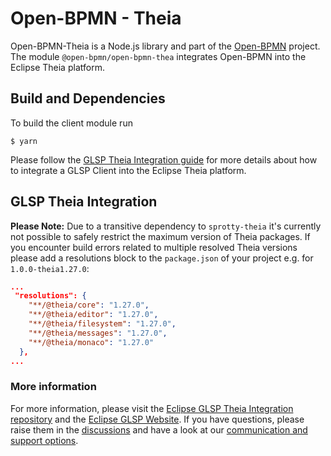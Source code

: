# Open-BPMN - Theia

Open-BPMN-Theia is a Node.js library and part of the [Open-BPMN](https://www.open-bpmn.org/) project. The module `@open-bpmn/open-bpmn-thea` integrates  Open-BPMN into the Eclipse Theia platform. 
## Build and Dependencies

To build the client module run

	$ yarn

Please follow the [GLSP Theia Integration guide](https://github.com/eclipse-glsp/glsp-theia-integration) for more details about how to integrate a GLSP Client into the Eclipse Theia platform.

## GLSP Theia Integration

**Please Note:** Due to a transitive dependency to `sprotty-theia` it's currently not possible to safely restrict the maximum version of Theia packages. If you encounter build errors related to multiple resolved Theia versions please add a resolutions block to the `package.json` of your project e.g. for `1.0.0-theia1.27.0`:

```json
...
 "resolutions": {
    "**/@theia/core": "1.27.0",
    "**/@theia/editor": "1.27.0",
    "**/@theia/filesystem": "1.27.0",
    "**/@theia/messages": "1.27.0",
    "**/@theia/monaco": "1.27.0"
  },
...
```

### More information

For more information, please visit the [Eclipse GLSP Theia Integration repository](https://github.com/eclipse-glsp/glsp-theia-integration)  and the [Eclipse GLSP Website](https://www.eclipse.org/glsp/).
If you have questions, please raise them in the [discussions](https://github.com/eclipse-glsp/glsp/discussions) and have a look at our [communication and support options](https://www.eclipse.org/glsp/contact/).

